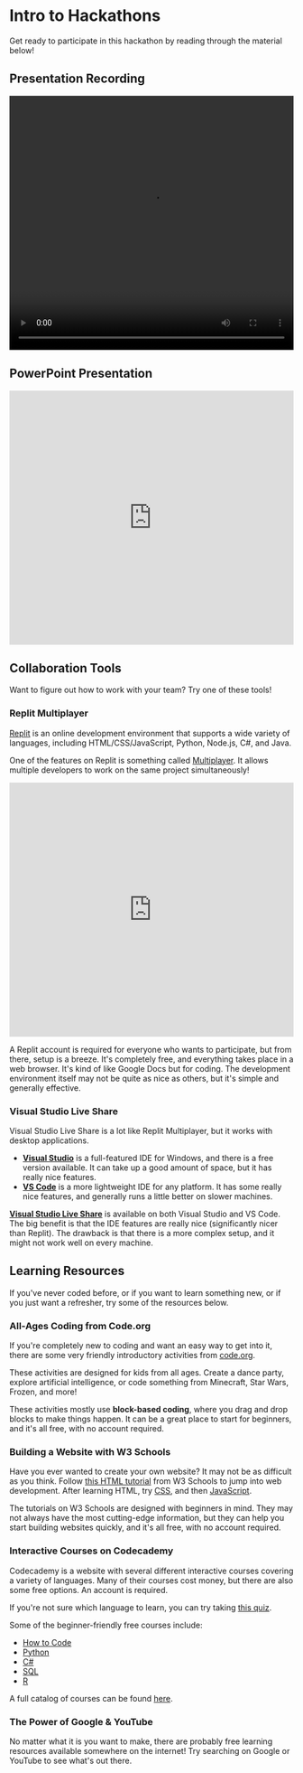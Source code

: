 # Intro to Hackathons
Get ready to participate in this hackathon by reading through the material below!

## Presentation Recording
<video width="100%" height="450px" controls>
  <source src="Video.mp4" type="video/mp4">
</video>

## PowerPoint Presentation
<iframe src='https://view.officeapps.live.com/op/embed.aspx?src=https://hylandtechoutreach.github.io/hackathon/IntroToHackathons/Presentation.pptx' width='100%' height='450px' frameborder='0'></iframe>

## Collaboration Tools
Want to figure out how to work with your team? Try one of these tools!

### Replit Multiplayer
[Replit](https://replit.com) is an online development environment that supports a wide variety of languages, including HTML/CSS/JavaScript, Python, Node.js, C#, and Java.

One of the features on Replit is something called [Multiplayer](https://replit.com/site/multiplayer). It allows multiple developers to work on the same project simultaneously!

<iframe width="100%" height="450px" src="https://www.youtube.com/embed/kO0EJJcuW1k" frameborder="0" allow="accelerometer; autoplay; clipboard-write; encrypted-media; gyroscope; picture-in-picture" allowfullscreen></iframe>

A Replit account is required for everyone who wants to participate, but from there, setup is a breeze. It's completely free, and everything takes place in a web browser. It's kind of like Google Docs but for coding. The development environment itself may not be quite as nice as others, but it's simple and generally effective.

### Visual Studio Live Share
Visual Studio Live Share is a lot like Replit Multiplayer, but it works with desktop applications.

- **[Visual Studio](https://visualstudio.microsoft.com/)** is a full-featured IDE for Windows, and there is a free version available. It can take up a good amount of space, but it has really nice features.
- **[VS Code](https://code.visualstudio.com/)** is a more lightweight IDE for any platform. It has some really nice features, and generally runs a little better on slower machines.

**[Visual Studio Live Share](https://visualstudio.microsoft.com/services/live-share/)** is available on both Visual Studio and VS Code. The big benefit is that the IDE features are really nice (significantly nicer than Replit). The drawback is that there is a more complex setup, and it might not work well on every machine.

## Learning Resources
If you've never coded before, or if you want to learn something new, or if you just want a refresher, try some of the resources below.

### All-Ages Coding from Code.org
If you're completely new to coding and want an easy way to get into it, there are some very friendly introductory activities from [code.org](https://code.org/hourofcode/overview).

These activities are designed for kids from all ages. Create a dance party, explore artificial intelligence, or code something from Minecraft, Star Wars, Frozen, and more! 

These activities mostly use **block-based coding**, where you drag and drop blocks to make things happen. It can be a great place to start for beginners, and it's all free, with no account required.

### Building a Website with W3 Schools
Have you ever wanted to create your own website? It may not be as difficult as you think. Follow [this HTML tutorial](https://www.w3schools.com/html/html_intro.asp) from W3 Schools to jump into web development. After learning HTML, try [CSS](https://www.w3schools.com/css/css_intro.asp), and then [JavaScript](https://www.w3schools.com/js/js_intro.asp).

The tutorials on W3 Schools are designed with beginners in mind. They may not always have the most cutting-edge information, but they can help you start building websites quickly, and it's all free, with no account required.

### Interactive Courses on Codecademy
Codecademy is a website with several different interactive courses covering a variety of languages. Many of their courses cost money, but there are also some free options. An account is required.

If you're not sure which language to learn, you can try taking [this quiz](https://www.codecademy.com/explore/sorting-quiz).

Some of the beginner-friendly free courses include:
- [How to Code](https://www.codecademy.com/learn/learn-how-to-code)
- [Python](https://www.codecademy.com/learn/learn-python)
- [C#](https://www.codecademy.com/learn/learn-c-sharp)
- [SQL](https://www.codecademy.com/learn/learn-sql)
- [R](https://www.codecademy.com/learn/learn-r)

A full catalog of courses can be found [here](https://www.codecademy.com/catalog/all).

### The Power of Google & YouTube
No matter what it is you want to make, there are probably free learning resources available somewhere on the internet! Try searching on Google or YouTube to see what's out there.